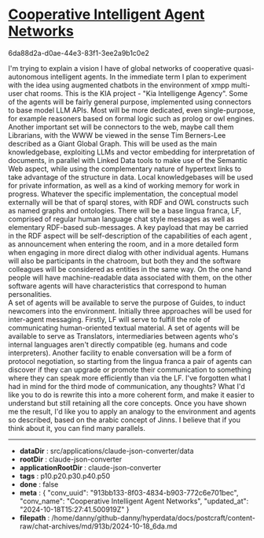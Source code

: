 # [Cooperative Intelligent Agent Networks](https://claude.ai/chat/913bb133-8f03-4834-b903-772c6e701bec)

6da88d2a-d0ae-44e3-83f1-3ee2a9b1c0e2

I'm trying to explain a vision I have of global networks of cooperative quasi-autonomous intelligent agents. In the immediate term I plan to experiment with the idea using augmented chatbots in the environment of xmpp multi-user chat rooms. This is the KIA project - "Kia Intelligenge Agency". Some of the agents will be fairly general purpose, implemented using connectors to base model LLM APIs. Most will be more dedicated, even single-purpose, for example reasoners based on formal logic such as prolog or owl engines.   Another important set will be connectors to the web, maybe call them Librarians, with the WWW be viewed in the sense Tim Berners-Lee described as a Giant Global Graph. This will be used as the main knowledgebase, exploiting LLMs and vector embedding for interpretation of documents, in parallel with Linked Data tools to make use of the Semantic Web aspect, while using the complementary nature of hypertext links to take advantage of the structure in data. Local knowledgebases will be used for private information, as well as a kind of working memory for work in progress. Whatever the specific implementation, the conceptual model externally will be that of sparql stores, with RDF and OWL constructs such as named graphs and ontologies. 
There will be a base lingua franca, LF, comprised of regular human language chat style messages as well as elementary RDF-based sub-messages. A key payload that may be carried in the RDF aspect will be self-description of the capabilities of each agent , as announcement when entering the room, and in a more detailed form when engaging in more direct dialog with other individual agents. 
Humans will also be participants in the chatroom, but both they and the software colleagues will be considered as entities in the same way.  On the one hand people will have machine-readable data associated with them, on the other software agents will have characteristics that correspond to human personalities.  
 A set of agents will be available to serve the purpose of Guides, to induct newcomers into the environment. 
Initially three approaches will be used for inter-agent messaging. Firstly, LF will serve to fulfill the role of communicating human-oriented textual material. A set of agents will be available to serve as Translators, intermediaries between agents who's internal languages aren't directly compatible (eg. humans and code interpreters).  Another facility to enable conversation will be a form of protocol negotiation, so starting from the lingua franca a pair of agents can discover if they can upgrade or promote their communication to something where they can speak more efficiently than via the LF.  I've forgotten what I had in mind for the third mode of communication, any thoughts?
What I'd like you to do is rewrite this into a more coherent form, and make it easier to understand but still retaining all the core concepts.
Once you have shown me the result, I'd like you to apply an analogy to the environment and agents so described, based on the arabic concept of Jinns. I believe that if you think about it, you can find many parallels.

---

* **dataDir** : src/applications/claude-json-converter/data
* **rootDir** : claude-json-converter
* **applicationRootDir** : claude-json-converter
* **tags** : p10.p20.p30.p40.p50
* **done** : false
* **meta** : {
  "conv_uuid": "913bb133-8f03-4834-b903-772c6e701bec",
  "conv_name": "Cooperative Intelligent Agent Networks",
  "updated_at": "2024-10-18T15:27:41.500919Z"
}
* **filepath** : /home/danny/github-danny/hyperdata/docs/postcraft/content-raw/chat-archives/md/913b/2024-10-18_6da.md